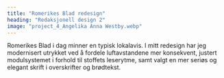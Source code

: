```yaml
---
title: "Romerikes Blad redesign"
heading: "Redaksjonell design 2"
image: "project_4_Angelika Anna Westby.webp"
---
```


Romerikes Blad i dag minner en typisk lokalavis. I mitt redesign har jeg modernisert utrykket ved å fordele luftavstandene mer konsekvent, justert modulsystemet i forhold til stoffets leserytme, samt valgt en mer seriøs og elegant skrift i overskrifter og brødtekst.
